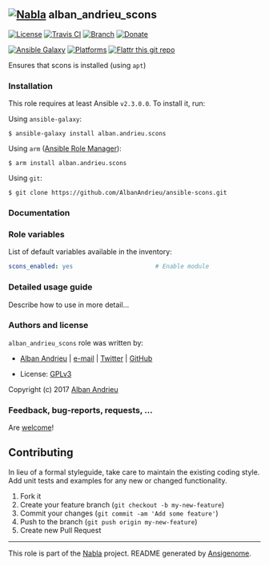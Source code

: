 ## [![Nabla](https://debops.org/images/debops-small.png)](https://github.com/AlbanAndrieu) alban_andrieu_scons

<!-- This file was generated by Ansigenome. Do not edit this file directly but
     instead have a look at the files in the ./meta/ directory. -->

[![License](http://img.shields.io/:license-apache-blue.svg?style=flat-square)](http://www.apache.org/licenses/LICENSE-2.0.html)
[![Travis CI](https://img.shields.io/travis/AlbanAndrieu/ansible-scons.svg?style=flat)](https://travis-ci.org/AlbanAndrieu/ansible-scons)
[![Branch](http://img.shields.io/github/tag/AlbanAndrieu/ansible-scons.svg?style=flat-square)](https://github.com/AlbanAndrieu/ansible-scons/tree/master)
[![Donate](https://img.shields.io/gratipay/AlbanAndrieu.svg?style=flat)](https://www.gratipay.com/~AlbanAndrieu)
<!--[![Ansible Galaxy](https://img.shields.io/badge/galaxy-alban.andrieu.scons-660198.svg?style=flat)](https://galaxy.ansible.com/detail#/role/28257)-->
[![Ansible Galaxy](https://img.shields.io/badge/galaxy-alban.andrieu.scons-660198.svg?style=flat)](https://galaxy.ansible.com/alban.andrieu/scons)
[![Platforms](http://img.shields.io/badge/platforms-el%20/%20ubuntu-lightgrey.svg?style=flat)](#)
[![Flattr this git repo](http://api.flattr.com/button/flattr-badge-large.png)](https://flattr.com/submit/auto?user_id=AlbanAndrieu&url=https://github.com/AlbanAndrieu/ansible-scons&title=ansible-scons&language=en_GB&tags=github&category=software)

Ensures that scons is installed (using `apt`)


### Installation

This role requires at least Ansible `v2.3.0.0`. To install it, run:

Using `ansible-galaxy`:
```shell
$ ansible-galaxy install alban.andrieu.scons
```

Using `arm` ([Ansible Role Manager](https://github.com/mirskytech/ansible-role-manager/)):
```shell
$ arm install alban.andrieu.scons
```

Using `git`:
```shell
$ git clone https://github.com/AlbanAndrieu/ansible-scons.git
```

### Documentation

<!---
More information about `alban.andrieu.scons` can be found in the
[official alban.andrieu.scons documentation](https://docs.debops.org/en/latest/ansible/roles/ansible-scons/docs/).
-->


### Role variables

List of default variables available in the inventory:

```YAML
scons_enabled: yes                       # Enable module
```


### Detailed usage guide

Describe how to use in more detail...


### Authors and license

`alban_andrieu_scons` role was written by:

- [Alban Andrieu](fr.linkedin.com/in/nabla/) | [e-mail](mailto:alban.andrieu@free.fr) | [Twitter](https://twitter.com/AlbanAndrieu) | [GitHub](https://github.com/AlbanAndrieu)

- License: [GPLv3](https://tldrlegal.com/license/gnu-general-public-license-v3-%28gpl-3%29)

Copyright (c) 2017 [Alban Andrieu](https://alban.andrieu.com/)

### Feedback, bug-reports, requests, ...

Are [welcome](https://github.com/AlbanAndrieu/ansible-scons/issues)!

## Contributing
In lieu of a formal styleguide, take care to maintain the existing coding style. Add unit tests and examples for any new or changed functionality.

1. Fork it
2. Create your feature branch (`git checkout -b my-new-feature`)
3. Commit your changes (`git commit -am 'Add some feature'`)
4. Push to the branch (`git push origin my-new-feature`)
5. Create new Pull Request

***

This role is part of the [Nabla](https://github.com/AlbanAndrieu) project.
README generated by [Ansigenome](https://github.com/nickjj/ansigenome/).
